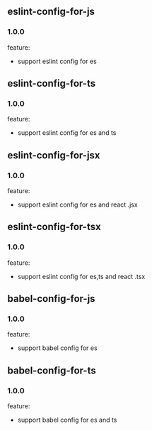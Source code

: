 ## **eslint-config-for-js**

### 1.0.0

feature:

- support eslint config for es

## **eslint-config-for-ts**

### 1.0.0

feature:

- support eslint config for es and ts

## **eslint-config-for-jsx**

### 1.0.0

feature:

- support eslint config for es and react .jsx

## **eslint-config-for-tsx**

### 1.0.0

feature:

- support eslint config for es,ts and react .tsx

## **babel-config-for-js**

### 1.0.0

feature:

- support babel config for es

## **babel-config-for-ts**

### 1.0.0

feature:

- support babel config for es and ts
